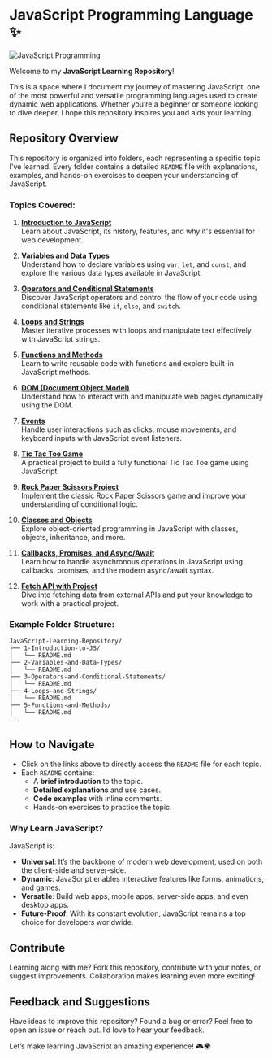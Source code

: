 # JavaScript Programming Language ✨
![JavaScript Programming](https://static.placementpreparation.io/cdn-cgi/image/metadata=keep,quality=60/aptitude-images/aptitude/category/v2/webps/javascript-mcq-desktop-banner.webp)

Welcome to my **JavaScript Learning Repository**! 

This is a space where I document my journey of mastering JavaScript, one of the most powerful and versatile programming languages used to create dynamic web applications. Whether you’re a beginner or someone looking to dive deeper, I hope this repository inspires you and aids your learning.

## Repository Overview 

This repository is organized into folders, each representing a specific topic I've learned. Every folder contains a detailed `README` file with explanations, examples, and hands-on exercises to deepen your understanding of JavaScript.

### Topics Covered:

1. [**Introduction to JavaScript**](./01-Introduction-to-JS/README.md)  
   Learn about JavaScript, its history, features, and why it's essential for web development.

2. [**Variables and Data Types**](./02-Variables-and-Data-Types/README.md)  
   Understand how to declare variables using `var`, `let`, and `const`, and explore the various data types available in JavaScript.

3. [**Operators and Conditional Statements**](./03-Operators-and-Conditional-Statements/README.md)  
   Discover JavaScript operators and control the flow of your code using conditional statements like `if`, `else`, and `switch`.

4. [**Loops and Strings**](./04-Loops-and-Strings/README.md)  
   Master iterative processes with loops and manipulate text effectively with JavaScript strings.

5. [**Functions and Methods**](./05-Functions-and-Methods/README.md)  
   Learn to write reusable code with functions and explore built-in JavaScript methods.

6. [**DOM (Document Object Model)**](./06-DOM/README.md)  
   Understand how to interact with and manipulate web pages dynamically using the DOM.

7. [**Events**](./07-Events/README.md)  
   Handle user interactions such as clicks, mouse movements, and keyboard inputs with JavaScript event listeners.

8. [**Tic Tac Toe Game**](./08-Tic-Tac-Toe-Game/README.md)  
   A practical project to build a fully functional Tic Tac Toe game using JavaScript.

9. [**Rock Paper Scissors Project**](./09-Rock-Paper-Scissors-Project/README.md)  
   Implement the classic Rock Paper Scissors game and improve your understanding of conditional logic.

10. [**Classes and Objects**](./10-Classes-and-Objects/README.md)  
    Explore object-oriented programming in JavaScript with classes, objects, inheritance, and more.

11. [**Callbacks, Promises, and Async/Await**](./11-Callbacks-Promises-Async-Await/README.md)  
    Learn how to handle asynchronous operations in JavaScript using callbacks, promises, and the modern async/await syntax.

12. [**Fetch API with Project**](./12-Fetch-API-with-Project/README.md)  
    Dive into fetching data from external APIs and put your knowledge to work with a practical project.

### Example Folder Structure:
```
JavaScript-Learning-Repository/
├── 1-Introduction-to-JS/
│   └── README.md
├── 2-Variables-and-Data-Types/
│   └── README.md
├── 3-Operators-and-Conditional-Statements/
│   └── README.md
├── 4-Loops-and-Strings/
│   └── README.md
├── 5-Functions-and-Methods/
│   └── README.md
...
```

## How to Navigate

- Click on the links above to directly access the `README` file for each topic.
- Each `README` contains:
  - A **brief introduction** to the topic.
  - **Detailed explanations** and use cases.
  - **Code examples** with inline comments.
  - Hands-on exercises to practice the topic.

### Why Learn JavaScript?

JavaScript is:
- **Universal**: It’s the backbone of modern web development, used on both the client-side and server-side.
- **Dynamic**: JavaScript enables interactive features like forms, animations, and games.
- **Versatile**: Build web apps, mobile apps, server-side apps, and even desktop apps.
- **Future-Proof**: With its constant evolution, JavaScript remains a top choice for developers worldwide.

## Contribute

Learning along with me? Fork this repository, contribute with your notes, or suggest improvements. Collaboration makes learning even more exciting!

## Feedback and Suggestions

Have ideas to improve this repository? Found a bug or error? Feel free to open an issue or reach out. I’d love to hear your feedback.

Let’s make learning JavaScript an amazing experience! 🎮🌍
